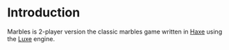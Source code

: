 # Introduction
Marbles is 2-player version the classic marbles game written in [Haxe](https://haxe.org) using the [Luxe](https://luxeengine.com) engine.